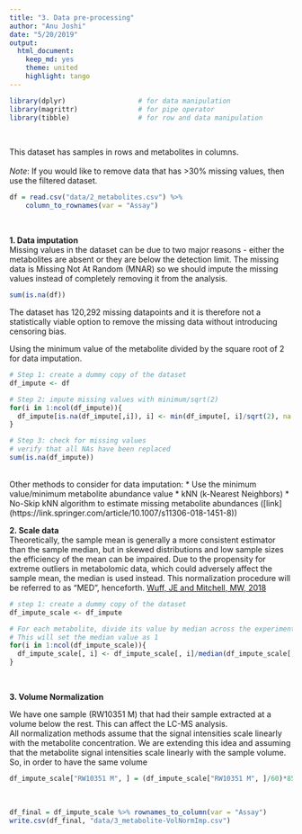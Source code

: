 ```yaml
---
title: "3. Data pre-processing"
author: "Anu Joshi"
date: "5/20/2019"
output:
  html_document:
    keep_md: yes
    theme: united
    highlight: tango
---
```





```r
library(dplyr)                  # for data manipulation
library(magrittr)               # for pipe operator
library(tibble)                 # for row and data manipulation
```
<br>

This dataset has samples in rows and metabolites in columns. <br>   
_Note_: If you would like to remove data that has >30% missing values, then use the filtered dataset. 

```r
df = read.csv("data/2_metabolites.csv") %>%
    column_to_rownames(var = "Assay")
```
<br> 

**1. Data imputation**    
Missing values in the dataset can be due to two major reasons - either the metabolites are absent or they are below the detection limit. The missing data is Missing Not At Random (MNAR) so we should impute the missing values instead of completely removing it from the analysis. <br>

```r
sum(is.na(df))
```
The dataset has 120,292 missing datapoints and it is therefore not a statistically viable option to remove the missing data without introducing censoring bias. 
<br> 


Using the minimum value of the metabolite divided by the square root of 2 for data imputation. <br>

```r
# Step 1: create a dummy copy of the dataset
df_impute <- df

# Step 2: impute missing values with minimum/sqrt(2) 
for(i in 1:ncol(df_impute)){
  df_impute[is.na(df_impute[,i]), i] <- min(df_impute[, i]/sqrt(2), na.rm = TRUE)
}

# Step 3: check for missing values
# verify that all NAs have been replaced
sum(is.na(df_impute))
```
<br>
Other methods to consider for data imputation:      
* Use the minimum value/minimum metabolite abundance value                  
* kNN (k-Nearest Neighbors)         
* No-Skip kNN algorithm to estimate missing metabolite abundances ([link](https://link.springer.com/article/10.1007/s11306-018-1451-8))   
<br>


**2. Scale data**      
Theoretically, the sample mean is generally a more consistent estimator than the sample median, but in skewed distributions and low sample sizes the efficiency of the mean can be impaired. Due to the propensity for extreme outliers in metabolomic data, which could adversely affect the sample mean, the median is used instead. This normalization procedure will be referred to as “MED”, henceforth. [Wuff, JE and Mitchell, MW, 2018](10.4236/abb.2018.98022)   <br>

```r
# step 1: create a dummy copy of the dataset
df_impute_scale <- df_impute

# For each metabolite, divide its value by median across the experimental samples (MED)
# This will set the median value as 1
for(i in 1:ncol(df_impute_scale)){
  df_impute_scale[, i] <- df_impute_scale[, i]/median(df_impute_scale[,i])
}
```
<br>

**3. Volume Normalization**       

We have one sample (RW10351 M) that had their sample extracted at a volume below the rest. This can affect the LC-MS analysis.         
All normalization methods assume that the signal intensities scale linearly with the metabolite concentration. We are extending this idea and assuming that the metabolite signal intensities scale linearly with the sample volume. So, in order to have the same volume

```r
df_impute_scale["RW10351 M", ] = (df_impute_scale["RW10351 M", ]/60)*85
```
<br>



```r
df_final = df_impute_scale %>% rownames_to_column(var = "Assay")
write.csv(df_final, "data/3_metabolite-VolNormImp.csv")
```
